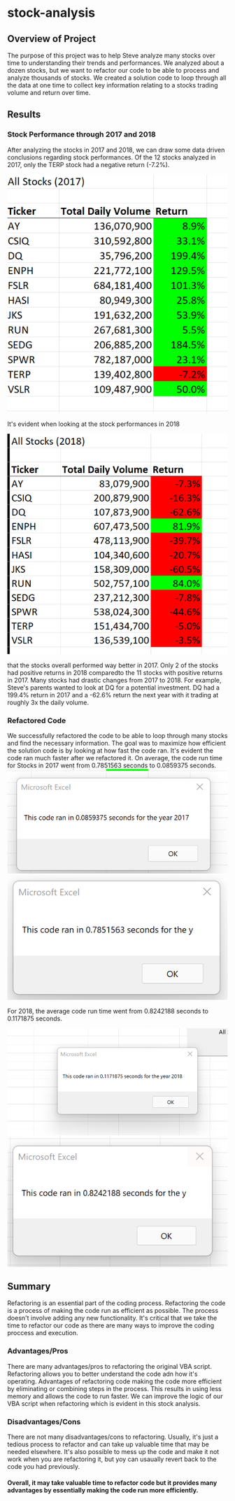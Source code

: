 # stock-analysis
## Overview of Project
The purpose of this project was to help Steve analyze many stocks over time to understanding their trends and performances. We analyzed about a dozen stocks, but we want to refactor our code to be able to process and analyze thousands of stocks. We created a solution code to loop through all the data at one time to collect key information relating to a stocks trading volume and return over time.
## Results
### Stock Performance through 2017 and 2018
After analyzing the stocks in 2017 and 2018, we can draw some data driven conclusions regarding stock performances. Of the 12 stocks analyzed in 2017, only the TERP stock had a negative return (-7.2%). 

![Stocks_2017](./Resources/Stocks_2017.png)


It's evident when looking at the stock performances in 2018 

![Stocks_2018](Resources/Stocks_2018.png) 


that the stocks overall performed way better in 2017. Only 2 of the stocks had positive returns in 2018 comparedto the 11 stocks with positive returns in 2017. Many stocks had drastic changes from 2017 to 2018. For example, Steve's parents wanted to look at DQ for a potential investment. DQ had a 199.4% return in 2017 and a -62.6% return the next year with it trading at roughly 3x the daily volume. 
### Refactored Code
We successfully refactored the code to be able to loop through many stocks and find the necessary information. The goal was to maximize how efficient the solution code is by looking at how fast the code ran. It's evident the code ran much faster after we refactored it. On average, the code run time for Stocks in 2017 went from 0.7851563 seconds to 0.0859375 seconds. 
![2017_Refactored_Code_Run_Time](Resources/VBA_Challenge_2017.png) ![2017_Code_Run_Time](Resources/VBA_Challenge_2017_oldrun.png)




For 2018, the average code run time went from 0.8242188 seconds to 0.1171875 seconds. 


![2018_Refactored_Code_Run_Time](Resources/VBA_Challenge_2018.png) ![2018_Code_Run_Time](Resources/VBA_Challenge_2018_oldrun.png)

## Summary
Refactoring is an essential part of the coding process. Refactoring the code is a process of making the code run as efficient as possible. The process doesn't involve adding any new functionality. It's critical that we take the time to refactor our code as there are many ways to improve the coding proccess and execution.
### Advantages/Pros
There are many advantages/pros to refactoring the original VBA script. Refactoring allows you to better understand the code adn how it's operating. Advantages of refactoring code making the code more efficient by eliminating or combining steps in the process. This results in using less memory and allows the code to run faster. We can improve the logic of our VBA script when refactoring which is evident in this stock analysis.
### Disadvantages/Cons
There are not many disadvantages/cons to refactoring. Usually, it's just a tedious process to refactor and can take up valuable time that may be needed elsewhere. It's also possible to mess up the code and make it not work when you are refactoring it, but yoy can usaually revert back to the code you had previously. 
#### Overall, it may take valuable time to refactor code but it provides many advantages by essentially making the code run more efficiently.
